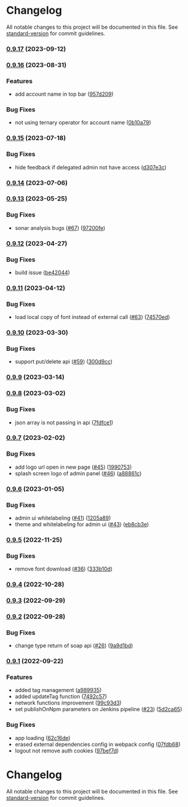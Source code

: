 # Changelog

All notable changes to this project will be documented in this file. See [standard-version](https://github.com/conventional-changelog/standard-version) for commit guidelines.

### [0.9.17](https://github.com/zextras/carbonio-admin-ui/compare/v0.9.16...v0.9.17) (2023-09-12)

### [0.9.16](https://github.com/zextras/carbonio-admin-ui/compare/v0.9.15...v0.9.16) (2023-08-31)


### Features

* add account name in top bar ([957d209](https://github.com/zextras/carbonio-admin-ui/commit/957d209fd3388974aad0980f39bc07b2a4336727))


### Bug Fixes

* not using ternary operator for account name ([0b10a79](https://github.com/zextras/carbonio-admin-ui/commit/0b10a79442b45216e780e5f0009328a6d9e8a3fe))

### [0.9.15](https://github.com/zextras/carbonio-admin-ui/compare/v0.9.14...v0.9.15) (2023-07-18)


### Bug Fixes

* hide feedback if delegated admin not have access ([d307e3c](https://github.com/zextras/carbonio-admin-ui/commit/d307e3c5e0c4c351eee14cd30dbc45c18c56e6e5))

### [0.9.14](https://github.com/zextras/carbonio-admin-ui/compare/v0.9.13...v0.9.14) (2023-07-06)

### [0.9.13](https://github.com/zextras/carbonio-admin-ui/compare/v0.9.12...v0.9.13) (2023-05-25)


### Bug Fixes

* sonar analysis bugs ([#67](https://github.com/zextras/carbonio-admin-ui/issues/67)) ([97200fe](https://github.com/zextras/carbonio-admin-ui/commit/97200fee1aa5e8bbc973cebd9b9ba02e4a5d34af))

### [0.9.12](https://github.com/zextras/carbonio-admin-ui/compare/v0.9.11...v0.9.12) (2023-04-27)


### Bug Fixes

* build issue ([be42044](https://github.com/zextras/carbonio-admin-ui/commit/be42044f7c70dc3689f799e40bdbd412bcacb4b6))

### [0.9.11](https://github.com/zextras/carbonio-admin-ui/compare/v0.9.10...v0.9.11) (2023-04-12)


### Bug Fixes

* load local copy of font instead of external call ([#63](https://github.com/zextras/carbonio-admin-ui/issues/63)) ([74570ed](https://github.com/zextras/carbonio-admin-ui/commit/74570ed2bfcd010c24c5de257e11fe966b7e2a5d))

### [0.9.10](https://github.com/zextras/carbonio-admin-ui/compare/v0.9.9...v0.9.10) (2023-03-30)


### Bug Fixes

* support put/delete api ([#59](https://github.com/zextras/carbonio-admin-ui/issues/59)) ([300d9cc](https://github.com/zextras/carbonio-admin-ui/commit/300d9cc5cc0f29caa190189571c0baf0235855a5))

### [0.9.9](https://github.com/zextras/carbonio-admin-ui/compare/v0.9.8...v0.9.9) (2023-03-14)

### [0.9.8](https://github.com/zextras/carbonio-admin-ui/compare/v0.9.7...v0.9.8) (2023-03-02)


### Bug Fixes

* json array is not passing in api ([7fdfce1](https://github.com/zextras/carbonio-admin-ui/commit/7fdfce161c19a513664c74d47973dc439f3b5328))

### [0.9.7](https://github.com/zextras/carbonio-admin-ui/compare/v0.9.6...v0.9.7) (2023-02-02)


### Bug Fixes

* add logo url open in new page ([#45](https://github.com/zextras/carbonio-admin-ui/issues/45)) ([1990753](https://github.com/zextras/carbonio-admin-ui/commit/19907538c74391c8ebe47c43c02ace4a54fe2e8e))
* splash screen logo of admin panel ([#46](https://github.com/zextras/carbonio-admin-ui/issues/46)) ([a88861c](https://github.com/zextras/carbonio-admin-ui/commit/a88861c9ac405d446492a1d497c1918359d5297e))

### [0.9.6](https://github.com/zextras/carbonio-admin-ui/compare/v0.9.5...v0.9.6) (2023-01-05)


### Bug Fixes

* admin ui whitelabeling ([#41](https://github.com/zextras/carbonio-admin-ui/issues/41)) ([1205a89](https://github.com/zextras/carbonio-admin-ui/commit/1205a8982e6b6069af704ffad9f5d34890687148))
* theme and whitelabeling for admin ui ([#43](https://github.com/zextras/carbonio-admin-ui/issues/43)) ([eb8cb3e](https://github.com/zextras/carbonio-admin-ui/commit/eb8cb3e1181cea3dd0da8307eb4e29c6426164e0))

### [0.9.5](https://github.com/zextras/carbonio-admin-ui/compare/v0.9.4...v0.9.5) (2022-11-25)


### Bug Fixes

* remove font download ([#36](https://github.com/zextras/carbonio-admin-ui/issues/36)) ([333b10d](https://github.com/zextras/carbonio-admin-ui/commit/333b10d02a245487a5d154f082c08eb84f1c2fe2))

### [0.9.4](https://github.com/zextras/carbonio-admin-ui/compare/v0.9.3...v0.9.4) (2022-10-28)

### [0.9.3](https://github.com/zextras/carbonio-admin-ui/compare/v0.9.2...v0.9.3) (2022-09-29)

### [0.9.2](https://github.com/zextras/carbonio-admin-ui/compare/v0.9.1...v0.9.2) (2022-09-28)


### Bug Fixes

* change type return of soap api ([#26](https://github.com/zextras/carbonio-admin-ui/issues/26)) ([9a9d1bd](https://github.com/zextras/carbonio-admin-ui/commit/9a9d1bdc1b056364340e17b702e6768e57e64b91))

### [0.9.1](https://github.com/zextras/carbonio-admin-ui/compare/v0.4.3-rc.0...v0.9.1) (2022-09-22)


### Features

* added tag management ([a989935](https://github.com/zextras/carbonio-admin-ui/commit/a989935fe10954bbbb353ed5fce9c66e08aeb986))
* added updateTag function ([7492c57](https://github.com/zextras/carbonio-admin-ui/commit/7492c57ad4cc4a7f0712a2abfda313383680683a))
* network functions improvement ([99c93d3](https://github.com/zextras/carbonio-admin-ui/commit/99c93d35d6c5606a8357ea1d542b1f25c7537f0a))
* set publishOnNpm parameters on Jenkins pipeline  ([#23](https://github.com/zextras/carbonio-admin-ui/issues/23)) ([5d2ca65](https://github.com/zextras/carbonio-admin-ui/commit/5d2ca65c028f177cbac091e73806a887eccc9586))


### Bug Fixes

* app loading ([62c16de](https://github.com/zextras/carbonio-admin-ui/commit/62c16deabd8dcce1ac1564851cad869cb8a50230))
* erased external dependencies config in webpack config ([07fdb68](https://github.com/zextras/carbonio-admin-ui/commit/07fdb68fa5884fa370f2fabbcc54645b61a0ee63))
* logout not remove auth cookies ([97bef7d](https://github.com/zextras/carbonio-admin-ui/commit/97bef7de697fed3bfc26de6fa5adc4e55cb00773))

# Changelog

All notable changes to this project will be documented in this file. See [standard-version](https://github.com/conventional-changelog/standard-version) for commit guidelines.
